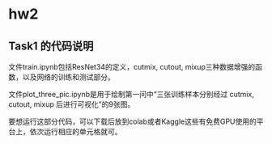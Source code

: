 # hw2

## Task1 的代码说明
文件train.ipynb包括ResNet34的定义，cutmix, cutout, mixup三种数据增强的函数，以及网络的训练和测试部分。

文件plot_three_pic.ipynb是用于绘制第一问中“三张训练样本分别经过 cutmix, cutout, mixup 后进行可视化”的9张图。

要想运行这部分代码，可以下载后放到colab或者Kaggle这些有免费GPU使用的平台上，依次运行相应的单元格就可。
